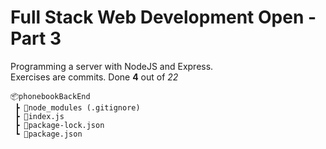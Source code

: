 <h1>Full Stack Web Development Open - Part 3</h1>

Programming a server with NodeJS and Express.</br>
Exercises are commits. Done **4** out of *22*

```
📦phonebookBackEnd
 ┣ 📂node_modules (.gitignore)
 ┣ 📜index.js
 ┣ 📜package-lock.json
 ┗ 📜package.json
```